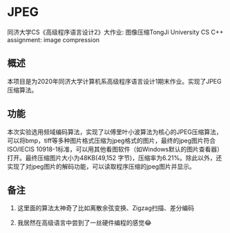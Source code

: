 # JPEG
同济大学CS《高级程序语言设计2》大作业: 图像压缩TongJi University CS C++ assignment: image compression
## 概述

本项目是为2020年同济大学计算机系高级程序语言设计1期末作业。实现了JPEG压缩算法。

## 功能

本次实验选用频域编码算法，实现了以傅里叶小波算法为核心的JPEG压缩算法，可以将bmp，tiff等多种图片格式压缩为jpeg格式的图片，最终的jpeg图片符合ISO/IECIS 10918-1标准，可以用其他看图软件（如Windows默认的图片查看器）打开。最终压缩图片大小为48KB(49,152 字节)，压缩率为6.21%。除此以外，还实现了对jpeg图片的解码功能，可以读取程序压缩的jpeg图片并显示。

## 备注

1. 这里面的算法太神奇了比如离散余弦变换、Zigzag扫描、差分编码

2. 我居然在高级语言中尝到了一丝硬件编程的感觉😂
